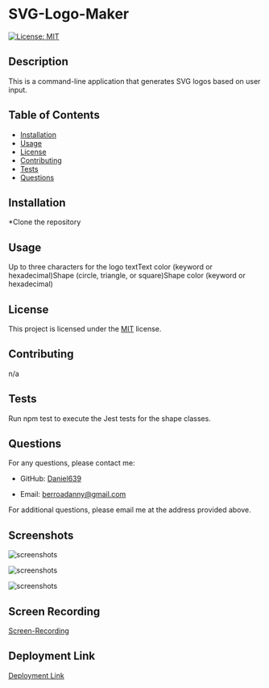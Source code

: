 # SVG-Logo-Maker

[![License: MIT](https://img.shields.io/badge/License-MIT-yellow.svg)](https://opensource.org/licenses/MIT)

## Description

This is a command-line application that generates SVG logos based on user input.

## Table of Contents

- [Installation](#installation)
- [Usage](#usage)
- [License](#license)
- [Contributing](#contributing)
- [Tests](#tests)
- [Questions](#questions)

## Installation

*Clone the repository

## Usage

Up to three characters for the logo textText color (keyword or hexadecimal)Shape (circle, triangle, or square)Shape color (keyword or hexadecimal)

## License

This project is licensed under the [MIT](https://opensource.org/licenses/MIT) license.

## Contributing

n/a

## Tests

Run npm test to execute the Jest tests for the shape classes.

## Questions

For any questions, please contact me:

- GitHub: [Daniel639](https://github.com/Daniel639)

- Email: [berroadanny@gmail.com](mailto:berroadanny@gmail.com)

For additional questions, please email me at the address provided above.

## Screenshots

![screenshots](./examples/Screenshot%202024-07-16%20at%201.43.27 PM.png)

![screenshots](./examples/Screenshot%202024-07-16%20at%201.45.06 PM.png)

![screenshots](./examples/Screenshot%202024-07-16%20at%201.47.26 PM.png)

## Screen Recording

[Screen-Recording](https://youtu.be/ym_PFmqT3PI)

## Deployment Link

[Deployment Link](https://daniel639.github.io/SVG-Logo-Maker/)
